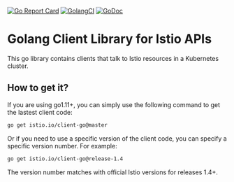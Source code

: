 [![Go Report Card](https://goreportcard.com/badge/github.com/istio/client-go)](https://goreportcard.com/report/github.com/istio/client-go)
[![GolangCI](https://golangci.com/badges/github.com/istio/client-go.svg)](https://golangci.com/r/github.com/istio/client-go)
[![GoDoc](https://godoc.org/istio.io/client-go?status.svg)](https://godoc.org/istio.io/client-go)

# Golang Client Library for Istio APIs

This go library contains clients that talk to Istio resources in a Kubernetes cluster.

## How to get it?

If you are using go1.11+, you can simply use the following command to get the lastest client code:

```sh
go get istio.io/client-go@master
```

Or if you need to use a specific version of the client code, you can specify a specific version number. For example:

```sh
go get istio.io/client-go@release-1.4
```

The version number matches with official Istio versions for releases 1.4+.